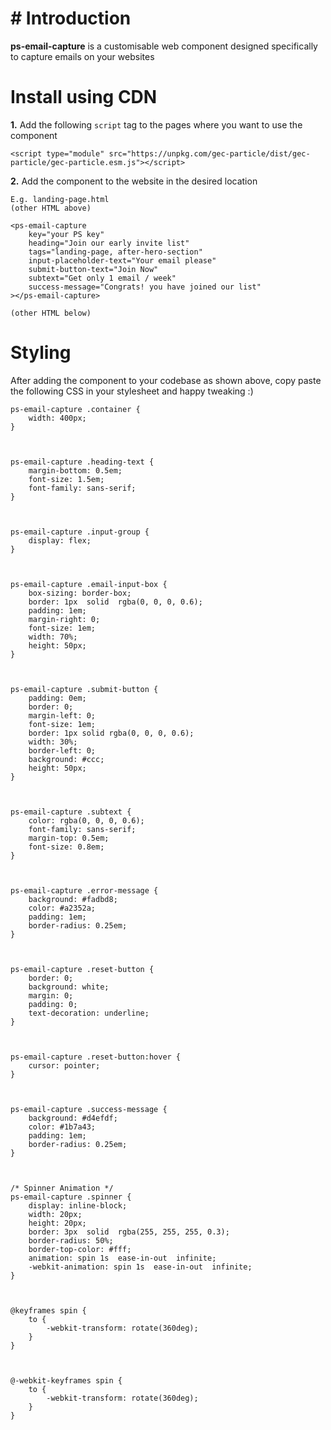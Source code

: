 # # Introduction

**ps-email-capture** is a customisable web component designed specifically to capture emails on your websites

# Install using CDN

**1.** Add the following `script` tag to the pages where you want to use the component

```
<script type="module" src="https://unpkg.com/gec-particle/dist/gec-particle/gec-particle.esm.js"></script>
```

**2.** Add the component to the website in the desired location

```
E.g. landing-page.html
(other HTML above)

<ps-email-capture
    key="your PS key"
    heading="Join our early invite list"
    tags="landing-page, after-hero-section"
    input-placeholder-text="Your email please"
    submit-button-text="Join Now"
    subtext="Get only 1 email / week"
    success-message="Congrats! you have joined our list"
></ps-email-capture>

(other HTML below)
```

# Styling

After adding the component to your codebase as shown above, copy paste the following CSS in your stylesheet and happy tweaking :)

```
ps-email-capture .container {
	width: 400px;
}



ps-email-capture .heading-text {
	margin-bottom: 0.5em;
	font-size: 1.5em;
	font-family: sans-serif;
}



ps-email-capture .input-group {
	display: flex;
}



ps-email-capture .email-input-box {
	box-sizing: border-box;
	border: 1px  solid  rgba(0, 0, 0, 0.6);
	padding: 1em;
	margin-right: 0;
	font-size: 1em;
	width: 70%;
	height: 50px;
}



ps-email-capture .submit-button {
	padding: 0em;
	border: 0;
	margin-left: 0;
	font-size: 1em;
	border: 1px solid rgba(0, 0, 0, 0.6);
	width: 30%;
	border-left: 0;
	background: #ccc;
	height: 50px;
}



ps-email-capture .subtext {
	color: rgba(0, 0, 0, 0.6);
	font-family: sans-serif;
	margin-top: 0.5em;
	font-size: 0.8em;
}



ps-email-capture .error-message {
	background: #fadbd8;
	color: #a2352a;
	padding: 1em;
	border-radius: 0.25em;
}



ps-email-capture .reset-button {
	border: 0;
	background: white;
	margin: 0;
	padding: 0;
	text-decoration: underline;
}



ps-email-capture .reset-button:hover {
	cursor: pointer;
}



ps-email-capture .success-message {
	background: #d4efdf;
	color: #1b7a43;
	padding: 1em;
	border-radius: 0.25em;
}



/* Spinner Animation */
ps-email-capture .spinner {
	display: inline-block;
	width: 20px;
	height: 20px;
	border: 3px  solid  rgba(255, 255, 255, 0.3);
	border-radius: 50%;
	border-top-color: #fff;
	animation: spin 1s  ease-in-out  infinite;
	-webkit-animation: spin 1s  ease-in-out  infinite;
}



@keyframes spin {
	to {
		-webkit-transform: rotate(360deg);
	}
}



@-webkit-keyframes spin {
	to {
		-webkit-transform: rotate(360deg);
	}
}
```
